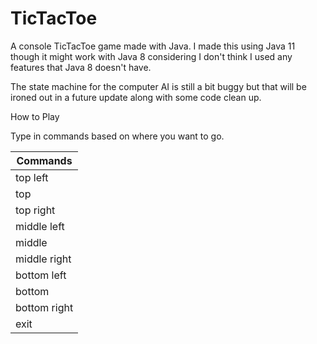 # TicTacToe
A console TicTacToe game made with Java.
I made this using Java 11 though it might work with Java 8
considering I don't think I used any features that Java 8
doesn't have.

The state machine for the computer AI is still a bit buggy but that will be ironed out
in a future update along with some code clean up.

How to Play

Type in commands based on where you want to go.

| Commands     |
|--------------|
| top left     |
| top          |
| top right    |
| middle left  |
| middle       |
| middle right |
| bottom left  |
| bottom       |
| bottom right |
| exit         |

    